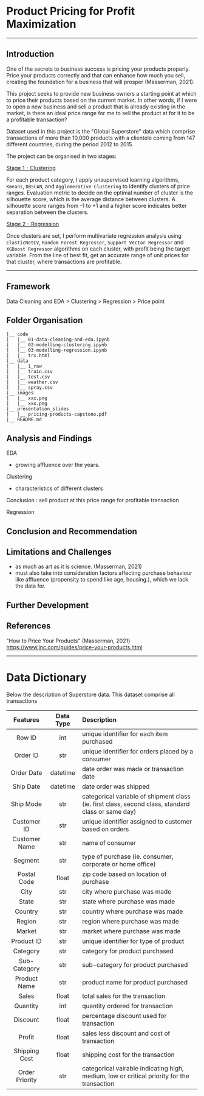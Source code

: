 # Product Pricing for Profit Maximization

---

## Introduction

One of the secrets to business success is pricing your products properly. Price your products correctly and that can enhance how much you sell, creating the foundation for a business that will prosper (Masserman, 2021).

This project seeks to provide new business owners a starting point at which to price their products based on the current market. In other words, if I were to open a new business and sell a product that is already existing in the market, is there an ideal price range for me to sell the product at for it to be a profitable transaction? 

Dataset used in this project is the "Global Superstore" data which comprise transactions of more than 10,000 products with a clientele coming from 147 different countries, during the period 2012 to 2015.

The project can be organised in two stages: 

<u>Stage 1 - Clustering</u>
 
For each product category, I apply unsupervised learning algorithms, `Kmeans`, `DBSCAN`, and `Agglomerative Clustering` to identify clusters of price ranges. Evaluation metric to decide on the optimal number of cluster is the silhouette score, which is the average distance between clusters. A silhouette score ranges from -1 to +1 and a higher score indicates better separation between the clusters.

<u>Stage 2 - Regression</u>

Once clusters are set, I perform multivariate regression analysis using `ElasticNetCV`, `Random Forest Regressor`, `Support Vector Regressor` and `XGBoost Regressor` algorithms on each cluster, with profit being the target variable. From the line of best fit, get an accurate range of unit prices for that cluster, where transactions are profitable. 

---

## Framework

Data Cleaning and EDA > Clustering > Regression > Price point

## Folder Organisation

    |__ code
    |   |__ 01-data-cleaning-and-eda.ipynb   
    |   |__ 02-modelling-clustering.ipynb
    |   |__ 03-modelling-regression.ipynb
    |   |__ trx.html  
    |__ data
    |   |__ 1_raw
    |   |__ train.csv
    |   |__ test.csv
    |   |__ weather.csv
    |   |__ spray.csv
    |__ images
    |   |__ xxx.png
    |   |__ xxx.png
    |__ presentation_slides
    |   |__ pricing-products-capstone.pdf
    |__ README.md

## Analysis and Findings

EDA
- growing affluence over the years.

Clustering
- characteristics of different clusters 

Conclusion : sell product at this price range for profitable transaction

Regression 






## Conclusion and Recommendation



## Limitations and Challenges
- as much as art as it is science. (Masserman, 2021)
- must also take into consideration factors affecting purchase behaviour like affluence (propensity to spend like age, housing.), which we lack the data for. 

## Further Development


## References

"How to Price Your Products" (Masserman, 2021)
https://www.inc.com/guides/price-your-products.html


----

# Data Dictionary

Below the description of Superstore data. This dataset comprise all transactions 

| Features | Data Type | Description |
| :-------: | :--: | :---- |
| Row ID | int | unique identifier for each item purchased |
| Order ID | str | unique identifier for orders placed by a consumer |
| Order Date | datetime | date order was made or transaction date |
| Ship Date | datetime | date order was shipped |
| Ship Mode  | str | categorical variable of shipment class (ie. first class, second class, standard class or same day) |
| Customer ID | str | unique identifier assigned to customer based on orders|             
| Customer Name  | str | name of consumer |       
| Segment  | str  | type of purchase (ie. consumer, corporate or home office) |
| Postal Code | float | zip code based on location of purchase |
| City | str | city where purchase was made |                 
| State | str| state where purchase was made |                     
| Country | str | country where purchase was made |                  
| Region  | str | region where purchase was made |                
| Market | str | market where purchase was made |                 
| Product ID  | str  |  unique identifier for type of product |          
| Category | str  | category for product purchased |              
| Sub-Category | str   | sub-category for product purchased |            
| Product Name  | str  | product name for product purchased |           
| Sales | float | total sales for the transaction |
| Quantity  | int | quantity ordered for transaction |
| Discount | float | percentage discount used for transaction |
| Profit  | float | sales less discount and cost of transaction |
| Shipping Cost | float | shipping cost for the transaction |
| Order Priority | str | categorical vairable indicating high, medium, low or critical priority for the transaction |      

